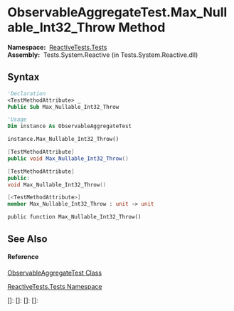 # ObservableAggregateTest.Max\_Nullable\_Int32\_Throw Method

**Namespace:**  [ReactiveTests.Tests](ReactiveTests.Tests\ReactiveTests.Tests.md)  
**Assembly:**  Tests.System.Reactive (in Tests.System.Reactive.dll)

## Syntax

```vb
'Declaration
<TestMethodAttribute> _
Public Sub Max_Nullable_Int32_Throw
```

```vb
'Usage
Dim instance As ObservableAggregateTest

instance.Max_Nullable_Int32_Throw()
```

```csharp
[TestMethodAttribute]
public void Max_Nullable_Int32_Throw()
```

```c++
[TestMethodAttribute]
public:
void Max_Nullable_Int32_Throw()
```

```fsharp
[<TestMethodAttribute>]
member Max_Nullable_Int32_Throw : unit -> unit 
```

```jscript
public function Max_Nullable_Int32_Throw()
```

## See Also

#### Reference

[ObservableAggregateTest Class](ObservableAggregateTest\ObservableAggregateTest.md)

[ReactiveTests.Tests Namespace](ReactiveTests.Tests\ReactiveTests.Tests.md)

[]: 
[]: 
[]: 
[]: 